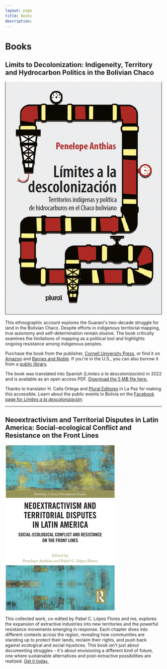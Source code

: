 ```yaml
---
layout: page
title: Books
description: 
---
```


# Books

## Limits to Decolonization: Indigeneity, Territory and Hydrocarbon Politics in the Bolivian Chaco

![Limits to Decolonization](/images/book1.png)

This ethnographic account explores the Guaraní's two-decade struggle for land in the Bolivian Chaco. Despite efforts in indigenous territorial mapping, true autonomy and self-determination remain elusive. The book critically examines the limitations of mapping as a political tool and highlights ongoing resistance among indigenous peoples.

Purchase the book from the publisher, [Cornell University Press](https://www.cornellpress.cornell.edu/book/9781501714368/limits-to-decolonization/#bookTabs=1), or find it on [Amazon](https://www.amazon.com/Limits-Decolonization-Indigeneity-Hydrocarbon-Perspectives/dp/1501714368) and [Barnes and Noble](https://www.barnesandnoble.com/w/limits-to-decolonization-penelope-anthias/1126834846?ean=9781501714368). If you're in the U.S., you can also borrow it from a [public library](https://search.worldcat.org/title/1001968626).

The book was translated into Spanish (*Límites a la descolonización*) in 2022 and is available as an open access PDF. [Download the 5 MB file here.](https://penelopeanthias.com/images/spanish.pdf)

Thanks to translator H. Calla Ortega and [Plural Editores](http://www.plural.bo/) in La Paz for making this accessible. Learn about the public events in Bolivia on the [Facebook page for *Límites a la descolonización*](https://www.facebook.com/profile.php?id=100090929704323).

---

## Neoextractivism and Territorial Disputes in Latin America: Social-ecological Conflict and Resistance on the Front Lines

![Neoextractivism and Territorial Disputes](/images/book3.png)

This collected work, co-edited by Pabel C. López Flores and me, explores the expansion of extractive industries into new territories and the powerful resistance movements emerging in response. Each chapter dives into different contexts across the region, revealing how communities are standing up to protect their lands, reclaim their rights, and push back against ecological and social injustices. This book isn’t just about documenting struggles – it's about envisioning a different kind of future, one where sustainable alternatives and post-extractive possibilities are realized. [Get it today.](https://www.routledge.com/Neoextractivism-and-Territorial-Disputes-in-Latin-America-Social-ecological-Conflict-and-Resistance-on-the-Front-Lines/Anthias-LopezFlores/p/book/9781032212388?srsltid=AfmBOorpFHFZ8kk-GTQLDeTxiCrsOS7Hhb2w4VqTOId9bBfevhDP7U02)

